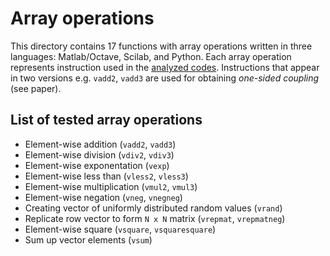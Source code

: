 # Array operations

This directory contains 17 functions with array operations written in three languages: Matlab/Octave, Scilab, and Python.
Each array operation represents instruction used in the [analyzed codes](../analyzed-codes/README.md).
Instructions that appear in two versions e.g. `vadd2`, `vadd3` are used for obtaining _one-sided coupling_ (see paper).

## List of tested array operations

* Element-wise addition (`vadd2`, `vadd3`)
* Element-wise division (`vdiv2`, `vdiv3`)
* Element-wise exponentation (`vexp`)
* Element-wise less than (`vless2`, `vless3`)
* Element-wise multiplication (`vmul2`, `vmul3`)
* Element-wise negation (`vneg`, `vnegneg`)
* Creating vector of uniformly distributed random values (`vrand`)
* Replicate row vector to form `N x N` matrix (`vrepmat`, `vrepmatneg`)
* Element-wise square (`vsquare`, `vsquaresquare`)
* Sum up vector elements (`vsum`)
